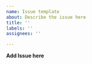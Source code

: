 ```yaml
---
name: Issue template
about: Describe the issue here
title: ''
labels: ''
assignees: ''

---
```


**Add Issue here**
